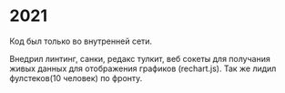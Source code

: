 # 2021

Код был только во внутренней сети.

Внедрил линтинг, санки, редакс тулкит, веб сокеты для получания живых данных для отображения графиков (rechart.js).
Так же лидил фулстеков(10 человек) по фронту.
